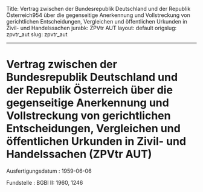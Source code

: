Title: Vertrag zwischen der Bundesrepublik Deutschland und der Republik Österreich954
  über die gegenseitige Anerkennung und Vollstreckung von gerichtlichen Entscheidungen,
  Vergleichen und öffentlichen Urkunden in Zivil- und Handelssachen
jurabk: ZPVtr AUT
layout: default
origslug: zpvtr_aut
slug: zpvtr_aut

---

# Vertrag zwischen der Bundesrepublik Deutschland und der Republik Österreich über die gegenseitige Anerkennung und Vollstreckung von gerichtlichen Entscheidungen, Vergleichen und öffentlichen Urkunden in Zivil- und Handelssachen (ZPVtr AUT)

Ausfertigungsdatum
:   1959-06-06

Fundstelle
:   BGBl II: 1960, 1246

